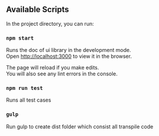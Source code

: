 ## Available Scripts

In the project directory, you can run:

### `npm start`

Runs the doc of ui library in the development mode.<br />
Open [http://localhost:3000](http://localhost:3000) to view it in the browser.

The page will reload if you make edits.<br />
You will also see any lint errors in the console.


### `npm run test`

Runs all test cases

### `gulp`

Run gulp to create dist folder which consist all transpile code

